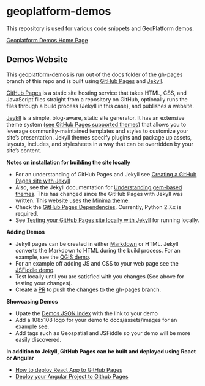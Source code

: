 # geoplatform-demos
This repository is used for various code snippets and GeoPlatform demos.

[Geoplatform Demos Home Page](https://geoplatform.github.io/geoplatform-demos)

## Demos Website
This [geoplatform-demos](https://geoplatform.github.io/geoplatform-demos) 
is run out of the docs folder of the gh-pages branch of this repo and is built using [GitHub Pages](https://pages.github.com/)
and [Jekyll](https://jekyllrb.com/).

[GitHub Pages](https://docs.github.com/en/pages/getting-started-with-github-pages/about-github-pages) 
is a static site hosting service that takes HTML, CSS, and JavaScript files 
straight from a repository on GitHub, optionally runs the files through a build process (Jekyll in this case), and publishes a website.

[Jeykll](https://jekyllrb.com/) is a simple, blog-aware, static site generator. It has an extensive theme system 
([see GitHub Pages supported themes](https://pages.github.com/themes/)) that allows you 
to leverage community-maintained templates and styles to customize your site’s presentation. Jekyll 
themes specify plugins and package up assets, layouts, includes, and stylesheets in a way that 
can be overridden by your site’s content.

**Notes on installation for building the site locally**
* For an understanding of GitHub Pages and Jekyll see 
[Creating a GitHub Pages site with Jekyll](https://docs.github.com/en/pages/setting-up-a-github-pages-site-with-jekyll/creating-a-github-pages-site-with-jekyll)
* Also, see the Jekyll documentation for [Understanding gem-based themes](https://jekyllrb.com/docs/themes/#understanding-gem-based-themes). 
This has changed since the GitHub Pages with Jekyll was written. This website uses the [Minima theme](https://github.com/jekyll/minima). 
* Check the [GitHub Pages Dependencies](https://pages.github.com/versions/). Currently, Python 2.7.x is required.
* See [Testing your GitHub Pages site locally with Jekyll](https://docs.github.com/en/pages/setting-up-a-github-pages-site-with-jekyll/testing-your-github-pages-site-locally-with-jekyll) 
for running locally.

**Adding Demos**
* Jekyll pages can be created in either [Markdown](https://github.com/adam-p/markdown-here/wiki/Markdown-Cheatsheet) or HTML. 
Jekyll converts the Markdown to HTML during the build process.
For an example, see the [QGIS demo](/blob/gh-pages/docs/qgis-example.md).
* For an example off adding JS and CSS to your web page see the [JSFiddle demo](/blob/gh-pages/docs/fiddle-example.md).
* Test locally until you are satisfied with you changes (See above for testing your changes).
* Create a [PR](https://docs.github.com/en/github/collaborating-with-issues-and-pull-requests/about-pull-requests) to push the changes to the gh-pages branch.

**Showcasing Demos**
* Upate the [Demos JSON Index](https://geoplatform.github.io/geoplatform-demos/demos.json) with the link to your demo
* Add a 108x108 logo for your demo to docs/assets/images for an example [see](https://geoplatform.github.io/geoplatform-demos/assets/images/qgis-example-logo.png).
* Add tags such as Geospatial and JSFiddle so your demo will be more easily discovered.  


**In addition to Jekyll, GitHub Pages can be built and deployed using React or Angular**
* [How to deploy React App to GitHub Pages](https://dev.to/yuribenjamin/how-to-deploy-react-app-in-github-pages-2a1f)
* [Deploy your Angular Project to Github Pages](https://blog.bitsrc.io/deploy-your-angular-project-to-github-pages-7cbacb96f35b)



